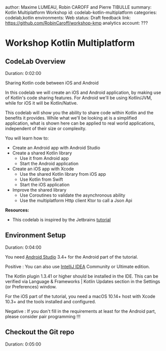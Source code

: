 author: Maxime LUMEAU, Robin CAROFF and Pierre TIBULLE
summary: Kotlin Multiplatform Workshop
id: codelab-kotlin-multiplatform
categories: codelab,kotlin
environments: Web
status: Draft
feedback link: https://github.com/RobinCaroff/workshop-kmp
analytics account: ???

# Workshop Kotlin Multiplatform

## CodeLab Overview
Duration: 0:02:00

Sharing Kotlin code between iOS and Android 

In this codelab we will create an iOS and Android application, by making use of Kotlin's code sharing features. 
For Android we'll be using Kotlin/JVM, while for iOS it will be Kotlin/Native.

This codelab will show you the ability to share code within Kotlin and the benefits it provides. While what we'll be looking at is a simplified application, what is shown here can be applied to real world applications, independent of their size or complexity.

You will learn how to:

* Create an Android app with Android Studio
* Create a shared Kotlin library
  - Use it from Android app
  - Start the Android application
* Create an iOS app with Xcode
  - Use the shared Kotlin library from iOS app
  - Use Kotlin from Swift
  - Start the iOS application
* Improve the shared library
  - Use Coroutines to validate the asynchronous ability
  - Use the multiplatform Http client Ktor to call a Json Api 

**Resources:** 
* This codelab is inspired by the Jetbrains [tutorial](https://kotlinlang.org/docs/tutorials/native/mpp-ios-android.html)

## Environment Setup
Duration: 0:04:00

You need [Android Studio](https://developer.android.com/studio/) 3.4+ for the Android part of the tutorial. 

Positive
: You can also use [IntelliJ IDEA](https://jetbrains.com/idea/) Community or Ultimate edition.

The Kotlin plugin 1.3.41 or higher should be installed in the IDE. This can be verified via Language & Frameworks | Kotlin Updates section in the Settings (or Preferences) window.

For the iOS part of the tutorial, you need a macOS 10.14+ host with Xcode 10.3+ and the tools installed and configured.

Negative
: If you don't fill in the requirements at least for the Android part, please consider pair programming !!!

## Checkout the Git repo
Duration: 0:05:00

